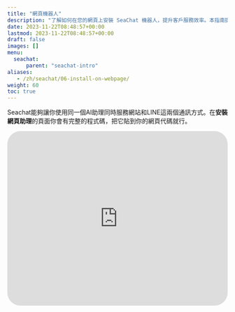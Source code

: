 ```yaml
---
title: "網頁機器人"
description: "了解如何在您的網頁上安裝 SeaChat 機器人，提升客戶服務效率。本指南提供完整的程式碼，只需將其貼入您的網站代碼即可快速部署。此外，還包含了如何整合網頁與LINE通訊平台，使得AI助理能同時在兩個平台上有效運作。若有安裝上的疑問，請隨時聯繫我們。"
date: 2023-11-22T08:48:57+00:00
lastmod: 2023-11-22T08:48:57+00:00
draft: false
images: []
menu:
  seachat:
      parent: "seachat-intro"
aliases:
   - /zh/seachat/06-install-on-webpage/
weight: 60
toc: true
---
```


Seachat能夠讓你使用同一個AI助理同時服務網站和LINE這兩個通訊方式。在**安裝網頁助理**的頁面你會有完整的程式碼，把它貼到你的網頁代碼就行。

  <iframe width="100%" height="400" src="https://www.youtube.com/embed/?listType=playlist&list=PL8K7_LTqly449uOg_uBWOPfFyL1fJRjkE&index=18" title="YouTube video player" frameborder="0" allow="accelerometer; autoplay; clipboard-write; encrypted-media; gyroscope; picture-in-picture" allowfullscreen style="border-radius: 30px;"></iframe>
